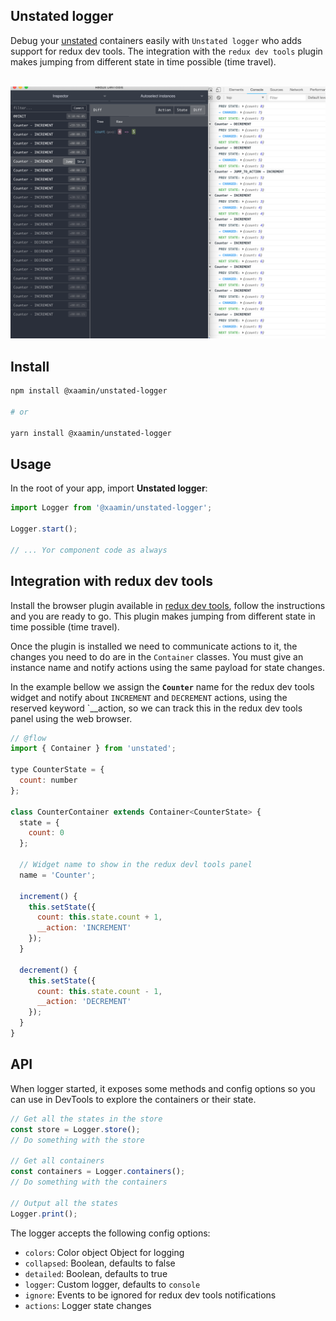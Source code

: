 ## Unstated logger

Debug your [unstated](https://github.com/jamiebuilds/unstated) containers easily with `Unstated logger` who adds support for redux dev tools. The integration with the `redux dev tools` plugin makes jumping from different state in time possible (time travel).

<br>
<img src="assets/screenshot.png" width="1145">
<br>

## Install

```bash
npm install @xaamin/unstated-logger

# or

yarn install @xaamin/unstated-logger
```

## Usage

In the root of your app, import **Unstated logger**:

```js
import Logger from '@xaamin/unstated-logger';

Logger.start();

// ... Yor component code as always
```


## Integration with redux dev tools

Install the browser plugin available in [redux dev tools](http://extension.remotedev.io/), follow the instructions and you are ready to go. This plugin makes jumping from different state in time possible (time travel).

Once the plugin is installed we need to communicate actions to it, the changes you need to do are in the `Container` classes. You must give an instance name and notify actions using the same payload for state changes.

In the example bellow we assign the **`Counter`** name for the redux dev tools widget and notify about `INCREMENT` and `DECREMENT` actions, using the reserved keyword `\_\_action, so we can track this in the redux dev tools panel using the web browser.

```js
// @flow
import { Container } from 'unstated';

type CounterState = {
  count: number
};

class CounterContainer extends Container<CounterState> {
  state = {
    count: 0
  };

  // Widget name to show in the redux devl tools panel
  name = 'Counter';

  increment() {
    this.setState({
      count: this.state.count + 1,
      __action: 'INCREMENT'
    });
  }

  decrement() {
    this.setState({
      count: this.state.count - 1,
      __action: 'DECREMENT'
    });
  }
}
```

## API

When logger started, it exposes some methods and config options so you can use in DevTools to explore the containers or their state.

```js
// Get all the states in the store
const store = Logger.store();
// Do something with the store

// Get all containers
const containers = Logger.containers();
// Do something with the containers

// Output all the states
Logger.print();
```

The logger accepts the following config options:

- `colors`: Color object Object for logging
- `collapsed`: Boolean, defaults to false
- `detailed`: Boolean, defaults to true
- `logger`: Custom logger, defaults to `console`
- `ignore`: Events to be ignored for redux dev tools notifications
- `actions`: Logger state changes